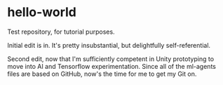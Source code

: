 # hello-world
Test repository, for tutorial purposes.

Initial edit is in. It's pretty insubstantial, but delightfully self-referential.

Second edit, now that I'm sufficiently competent in Unity prototyping to move into AI and Tensorflow experimentation. Since all of the ml-agents files are based on GitHub, now's the time for me to get my Git on.

